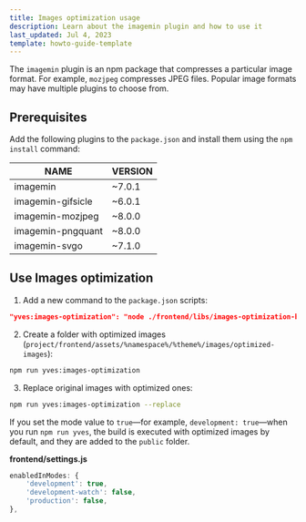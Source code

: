 ```yaml
---
title: Images optimization usage
description: Learn about the imagemin plugin and how to use it
last_updated: Jul 4, 2023
template: howto-guide-template
---
```


The `imagemin` plugin is an npm package that compresses a particular image format. For example, `mozjpeg` compresses JPEG files. 
Popular image formats may have multiple plugins to choose from. 

## Prerequisites 
Add the following plugins to the `package.json` and install them using the `npm install` command:

| NAME | VERSION |
|---|---|
| imagemin | ~7.0.1 |
| imagemin-gifsicle | ~6.0.1 |
| imagemin-mozjpeg | ~8.0.0 |
| imagemin-pngquant | ~8.0.0 |
| imagemin-svgo | ~7.1.0 |

## Use Images optimization

1. Add a new command to the `package.json` scripts:

```json
"yves:images-optimization": "node ./frontend/libs/images-optimization-build"
```

2. Create a folder with optimized images (`project/frontend/assets/%namespace%/%theme%/images/optimized-images`): 
```bash
npm run yves:images-optimization
```

3. Replace original images with optimized ones:
```bash
npm run yves:images-optimization --replace
```

If you set the mode value to `true`—for example, `development: true`—when you run `npm run yves`, the build is executed with optimized images by default, and they are added to the `public` folder.

**frontend/settings.js**

```js
enabledInModes: {
    'development': true,
    'development-watch': false,
    'production': false,
},
```